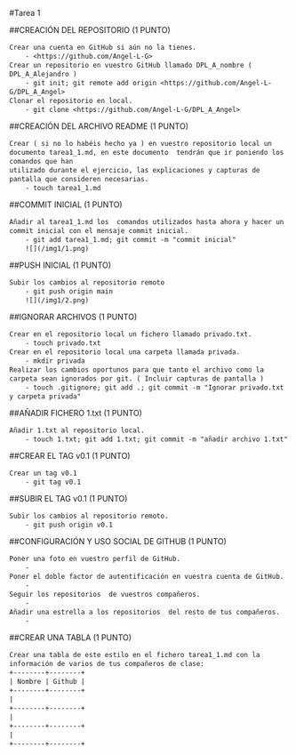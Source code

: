 #Tarea 1

##CREACIÓN DEL REPOSITORIO (1 PUNTO)

    Crear una cuenta en GitHub si aún no la tienes.
        - <https://github.com/Angel-L-G>
    Crear un repositorio en vuestro GitHub llamado DPL_A_nombre ( DPL_A_Alejandro )
        - git init; git remote add origin <https://github.com/Angel-L-G/DPL_A_Angel>
    Clonar el repositorio en local.
        - git clone <https://github.com/Angel-L-G/DPL_A_Angel>

##CREACIÓN DEL ARCHIVO README (1 PUNTO)

    Crear ( si no lo habéis hecho ya ) en vuestro repositorio local un documento tarea1_1.md, en este documento  tendrán que ir poniendo los comandos que han 
    utilizado durante el ejercicio, las explicaciones y capturas de pantalla que consideren necesarias.
        - touch tarea1_1.md

##COMMIT INICIAL (1 PUNTO)

    Añadir al tarea1_1.md los  comandos utilizados hasta ahora y hacer un commit inicial con el mensaje commit inicial.
        - git add tarea1_1.md; git commit -m "commit inicial"
        ![](/img1/1.png)

##PUSH INICIAL (1 PUNTO)

    Subir los cambios al repositorio remoto
        - git push origin main
        ![](/img1/2.png)

##IGNORAR ARCHIVOS (1 PUNTO)

    Crear en el repositorio local un fichero llamado privado.txt.
        - touch privado.txt
    Crear en el repositorio local una carpeta llamada privada.
        - mkdir privada
    Realizar los cambios oportunos para que tanto el archivo como la carpeta sean ignorados por git. ( Incluir capturas de pantalla )
        - touch .gitignore; git add .; git commit -m "Ignorar privado.txt y carpeta privada"

##AÑADIR FICHERO 1.txt (1 PUNTO)

    Añadir 1.txt al repositorio local.
        - touch 1.txt; git add 1.txt; git commit -m "añadir archivo 1.txt"

##CREAR EL TAG v0.1 (1 PUNTO)

    Crear un tag v0.1
        - git tag v0.1

##SUBIR EL TAG v0.1 (1 PUNTO)

    Subir los cambios al repositorio remoto.
        - git push origin v0.1

##CONFIGURACIÓN Y USO SOCIAL DE  GITHUB (1 PUNTO)

    Poner una foto en vuestro perfil de GitHub.
        - 
    Poner el doble factor de autentificación en vuestra cuenta de GitHub.
        -
    Seguir los repositorios  de vuestros compañeros.
        -
    Añadir una estrella a los repositorios  del resto de tus compañeros.
        -

##CREAR UNA TABLA (1 PUNTO)

    Crear una tabla de este estilo en el fichero tarea1_1.md con la información de varios de tus compañeros de clase:
    +--------+--------+
    | Nombre | Github |
    +--------+--------+
    |
    +--------+--------+
    |
    +--------+--------+
    |
    +--------+--------+
